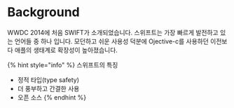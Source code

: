 # Background

WWDC 2014에 처음 SWIFT가 소개되었습니다. 스위프트는 가장 빠르게 발전하고 있는 언어들 중 하나 입니다. 모던하고 쉬운 사용성 덕분에 Ojective-c를 사용하던 이전보다 애플의 생태계로 확장성이 높아졌습니다.

{% hint style="info" %}
스위프트의 특징

* 정적 타입(type safety)
* 더 풍부하고 간결한 사용
* 오픈 소스
{% endhint %}
